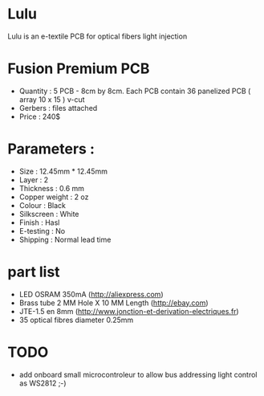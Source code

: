 Lulu
=========

Lulu is an e-textile PCB for optical fibers light injection

# Fusion Premium PCB
 - Quantity : 5 PCB - 8cm by 8cm. Each PCB contain 36 panelized PCB ( array 10 x 15 ) v-cut
 - Gerbers : files attached
 - Price : 240$

# Parameters :
 - Size : 12.45mm * 12.45mm
 - Layer : 2
 - Thickness : 0.6 mm
 - Copper weight : 2 oz
 - Colour : Black
 - Silkscreen : White
 - Finish : Hasl
 - E-testing : No
 - Shipping : Normal lead time

# part list
 - LED OSRAM 350mA (http://aliexpress.com)
 - Brass tube 2 MM Hole X 10 MM Length (http://ebay.com)
 - JTE-1.5 en 8mm (http://www.jonction-et-derivation-electriques.fr)
 - 35 optical fibres diameter 0.25mm

# TODO
 - add onboard small microcontroleur to allow bus addressing light control as WS2812 ;-)
